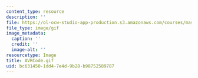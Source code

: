 ```yaml
---
content_type: resource
description: ''
file: https://ol-ocw-studio-app-production.s3.amazonaws.com/courses/mas-962-special-topics-new-textiles-spring-2010/bc6314501dd47e4d9b28b98752589787_AVRCode.gif
file_type: image/gif
image_metadata:
  caption: ''
  credit: ''
  image-alt: ''
resourcetype: Image
title: AVRCode.gif
uid: bc631450-1dd4-7e4d-9b28-b98752589787
---
```

